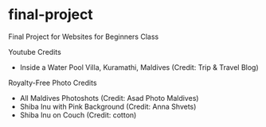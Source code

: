 # final-project
Final Project for Websites for Beginners Class

Youtube Credits
- Inside a Water Pool Villa, Kuramathi, Maldives (Credit: Trip & Travel Blog)

Royalty-Free Photo Credits
- All Maldives Photoshots (Credit: Asad Photo Maldives)
- Shiba Inu with Pink Background (Credit: Anna Shvets)
- Shiba Inu on Couch (Credit: cotton)
